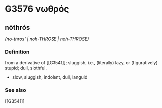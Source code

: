 # G3576 νωθρός

## nōthrós

_(no-thros' | noh-THROSE | noh-THROSE)_

### Definition

from a derivative of [[G3541]]; sluggish, i.e., (literally) lazy, or (figuratively) stupid; dull, slothful.

- slow, sluggish, indolent, dull, languid

### See also

[[G3541]]

